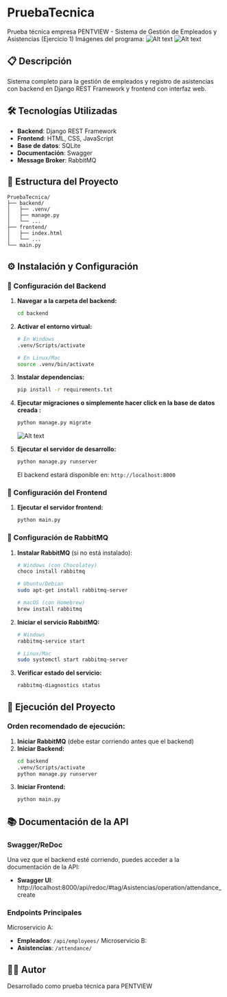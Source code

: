 # PruebaTecnica
Prueba técnica empresa PENTVIEW - Sistema de Gestión de Empleados y Asistencias (Ejercicio 1)
Imágenes del programa:
   ![Alt text](https://i.postimg.cc/vT1g4wjr/Screenshot-2025-08-25-140716.png)
   ![Alt text](https://i.postimg.cc/C5FZ4fz4/Screenshot-2025-08-25-141610.png)
   
## 📋 Descripción
Sistema completo para la gestión de empleados y registro de asistencias con backend en Django REST Framework y frontend con interfaz web.

## 🛠️ Tecnologías Utilizadas
- **Backend**: Django REST Framework
- **Frontend**: HTML, CSS, JavaScript
- **Base de datos**: SQLite
- **Documentación**: Swagger
- **Message Broker**: RabbitMQ

## 📁 Estructura del Proyecto
```
PruebaTecnica/
├── backend/
│   ├── .venv/
│   ├── manage.py
│   └── ...
├── frontend/
│   ├── index.html
│   └── ...
└── main.py
```

## ⚙️ Instalación y Configuración

### 🔧 Configuración del Backend

1. **Navegar a la carpeta del backend:**
   ```bash
   cd backend
   ```

2. **Activar el entorno virtual:**
   ```bash
   # En Windows
   .venv/Scripts/activate
   
   # En Linux/Mac
   source .venv/bin/activate
   ```

3. **Instalar dependencias:**
   ```bash
   pip install -r requirements.txt
   ```

4. **Ejecutar migraciones o simplemente hacer click en la base de datos creada :**
   ```bash
   python manage.py migrate
   ```
   ![Alt text](https://i.postimg.cc/N0hWV8BB/Screenshot-2025-08-25-141054.png)
5. **Ejecutar el servidor de desarrollo:**
   ```bash
   python manage.py runserver
   ```
   
   El backend estará disponible en: `http://localhost:8000`

### 🎨 Configuración del Frontend

1. **Ejecutar el servidor frontend:**
   ```bash
   python main.py
   ```

### 🐰 Configuración de RabbitMQ

1. **Instalar RabbitMQ** (si no está instalado):
   ```bash
   # Windows (con Chocolatey)
   choco install rabbitmq
   
   # Ubuntu/Debian
   sudo apt-get install rabbitmq-server
   
   # macOS (con Homebrew)
   brew install rabbitmq
   ```

2. **Iniciar el servicio RabbitMQ:**
   ```bash
   # Windows
   rabbitmq-service start
   
   # Linux/Mac
   sudo systemctl start rabbitmq-server
   ```

3. **Verificar estado del servicio:**
   ```bash
   rabbitmq-diagnostics status
   ```

## 🚀 Ejecución del Proyecto

### Orden recomendado de ejecución:

1. **Iniciar RabbitMQ** (debe estar corriendo antes que el backend)
2. **Iniciar Backend:**
   ```bash
   cd backend
   .venv/Scripts/activate
   python manage.py runserver
   ```
3. **Iniciar Frontend:**
   ```bash
   python main.py
   ```

## 📚 Documentación de la API

### Swagger/ReDoc
Una vez que el backend esté corriendo, puedes acceder a la documentación de la API:

- **Swagger UI**: http://localhost:8000/api/redoc/#tag/Asistencias/operation/attendance_create

### Endpoints Principales
Microservicio A:
- **Empleados**: `/api/employees/`
Microservicio B:
- **Asistencias**: `/attendance/`

## 👨‍💻 Autor
Desarrollado como prueba técnica para PENTVIEW
